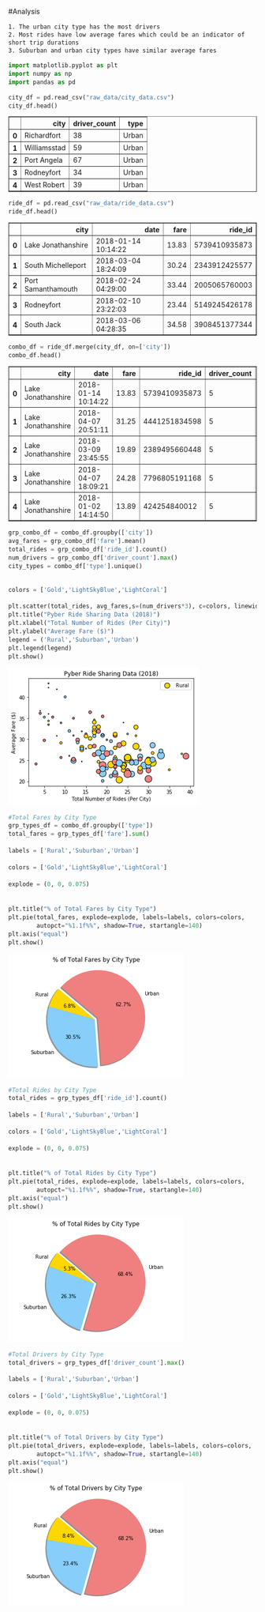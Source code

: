 
#Analysis

    1. The urban city type has the most drivers
    2. Most rides have low average fares which could be an indicator of short trip durations
    3. Suburban and urban city types have similar average fares


```python
import matplotlib.pyplot as plt
import numpy as np
import pandas as pd
```


```python
city_df = pd.read_csv("raw_data/city_data.csv")
city_df.head()
```




<div>
<style scoped>
    .dataframe tbody tr th:only-of-type {
        vertical-align: middle;
    }

    .dataframe tbody tr th {
        vertical-align: top;
    }

    .dataframe thead th {
        text-align: right;
    }
</style>
<table border="1" class="dataframe">
  <thead>
    <tr style="text-align: right;">
      <th></th>
      <th>city</th>
      <th>driver_count</th>
      <th>type</th>
    </tr>
  </thead>
  <tbody>
    <tr>
      <th>0</th>
      <td>Richardfort</td>
      <td>38</td>
      <td>Urban</td>
    </tr>
    <tr>
      <th>1</th>
      <td>Williamsstad</td>
      <td>59</td>
      <td>Urban</td>
    </tr>
    <tr>
      <th>2</th>
      <td>Port Angela</td>
      <td>67</td>
      <td>Urban</td>
    </tr>
    <tr>
      <th>3</th>
      <td>Rodneyfort</td>
      <td>34</td>
      <td>Urban</td>
    </tr>
    <tr>
      <th>4</th>
      <td>West Robert</td>
      <td>39</td>
      <td>Urban</td>
    </tr>
  </tbody>
</table>
</div>




```python
ride_df = pd.read_csv("raw_data/ride_data.csv")
ride_df.head()
```




<div>
<style scoped>
    .dataframe tbody tr th:only-of-type {
        vertical-align: middle;
    }

    .dataframe tbody tr th {
        vertical-align: top;
    }

    .dataframe thead th {
        text-align: right;
    }
</style>
<table border="1" class="dataframe">
  <thead>
    <tr style="text-align: right;">
      <th></th>
      <th>city</th>
      <th>date</th>
      <th>fare</th>
      <th>ride_id</th>
    </tr>
  </thead>
  <tbody>
    <tr>
      <th>0</th>
      <td>Lake Jonathanshire</td>
      <td>2018-01-14 10:14:22</td>
      <td>13.83</td>
      <td>5739410935873</td>
    </tr>
    <tr>
      <th>1</th>
      <td>South Michelleport</td>
      <td>2018-03-04 18:24:09</td>
      <td>30.24</td>
      <td>2343912425577</td>
    </tr>
    <tr>
      <th>2</th>
      <td>Port Samanthamouth</td>
      <td>2018-02-24 04:29:00</td>
      <td>33.44</td>
      <td>2005065760003</td>
    </tr>
    <tr>
      <th>3</th>
      <td>Rodneyfort</td>
      <td>2018-02-10 23:22:03</td>
      <td>23.44</td>
      <td>5149245426178</td>
    </tr>
    <tr>
      <th>4</th>
      <td>South Jack</td>
      <td>2018-03-06 04:28:35</td>
      <td>34.58</td>
      <td>3908451377344</td>
    </tr>
  </tbody>
</table>
</div>




```python
combo_df = ride_df.merge(city_df, on=['city'])
combo_df.head()
```




<div>
<style scoped>
    .dataframe tbody tr th:only-of-type {
        vertical-align: middle;
    }

    .dataframe tbody tr th {
        vertical-align: top;
    }

    .dataframe thead th {
        text-align: right;
    }
</style>
<table border="1" class="dataframe">
  <thead>
    <tr style="text-align: right;">
      <th></th>
      <th>city</th>
      <th>date</th>
      <th>fare</th>
      <th>ride_id</th>
      <th>driver_count</th>
      <th>type</th>
    </tr>
  </thead>
  <tbody>
    <tr>
      <th>0</th>
      <td>Lake Jonathanshire</td>
      <td>2018-01-14 10:14:22</td>
      <td>13.83</td>
      <td>5739410935873</td>
      <td>5</td>
      <td>Urban</td>
    </tr>
    <tr>
      <th>1</th>
      <td>Lake Jonathanshire</td>
      <td>2018-04-07 20:51:11</td>
      <td>31.25</td>
      <td>4441251834598</td>
      <td>5</td>
      <td>Urban</td>
    </tr>
    <tr>
      <th>2</th>
      <td>Lake Jonathanshire</td>
      <td>2018-03-09 23:45:55</td>
      <td>19.89</td>
      <td>2389495660448</td>
      <td>5</td>
      <td>Urban</td>
    </tr>
    <tr>
      <th>3</th>
      <td>Lake Jonathanshire</td>
      <td>2018-04-07 18:09:21</td>
      <td>24.28</td>
      <td>7796805191168</td>
      <td>5</td>
      <td>Urban</td>
    </tr>
    <tr>
      <th>4</th>
      <td>Lake Jonathanshire</td>
      <td>2018-01-02 14:14:50</td>
      <td>13.89</td>
      <td>424254840012</td>
      <td>5</td>
      <td>Urban</td>
    </tr>
  </tbody>
</table>
</div>




```python
grp_combo_df = combo_df.groupby(['city'])
avg_fares = grp_combo_df['fare'].mean()
total_rides = grp_combo_df['ride_id'].count()
num_drivers = grp_combo_df['driver_count'].max()
city_types = combo_df['type'].unique()

```


```python

colors = ['Gold','LightSkyBlue','LightCoral']

plt.scatter(total_rides, avg_fares,s=(num_drivers*3), c=colors, linewidths=1, edgecolor='black')
plt.title("Pyber Ride Sharing Data (2018)")
plt.xlabel("Total Number of Rides (Per City)")
plt.ylabel("Average Fare ($)")
legend = ('Rural','Suburban','Urban')
plt.legend(legend)
plt.show()
```


![png](output_6_0.png)



```python
#Total Fares by City Type
grp_types_df = combo_df.groupby(['type'])
total_fares = grp_types_df['fare'].sum()

labels = ['Rural','Suburban','Urban']

colors = ['Gold','LightSkyBlue','LightCoral']

explode = (0, 0, 0.075)


plt.title("% of Total Fares by City Type")
plt.pie(total_fares, explode=explode, labels=labels, colors=colors,
        autopct="%1.1f%%", shadow=True, startangle=140)
plt.axis("equal")
plt.show()
```


![png](output_7_0.png)



```python
#Total Rides by City Type
total_rides = grp_types_df['ride_id'].count()

labels = ['Rural','Suburban','Urban']

colors = ['Gold','LightSkyBlue','LightCoral']

explode = (0, 0, 0.075)


plt.title("% of Total Rides by City Type")
plt.pie(total_rides, explode=explode, labels=labels, colors=colors,
        autopct="%1.1f%%", shadow=True, startangle=140)
plt.axis("equal")
plt.show()
```


![png](output_8_0.png)



```python
#Total Drivers by City Type
total_drivers = grp_types_df['driver_count'].max()

labels = ['Rural','Suburban','Urban']

colors = ['Gold','LightSkyBlue','LightCoral']

explode = (0, 0, 0.075)


plt.title("% of Total Drivers by City Type")
plt.pie(total_drivers, explode=explode, labels=labels, colors=colors,
        autopct="%1.1f%%", shadow=True, startangle=140)
plt.axis("equal")
plt.show()
```


![png](output_9_0.png)

